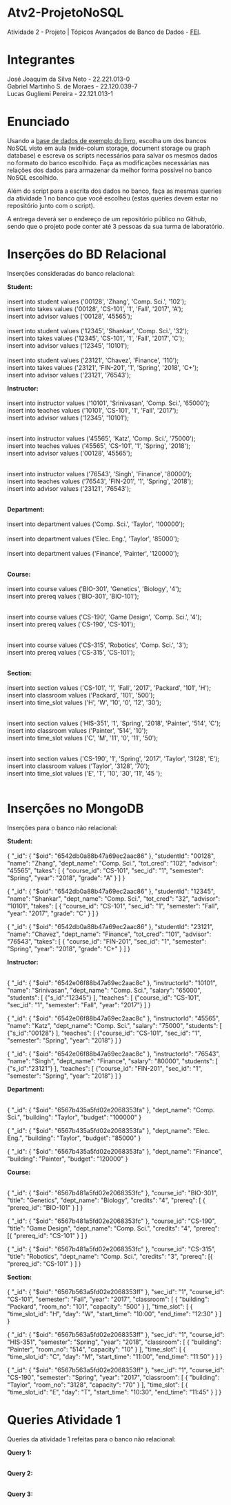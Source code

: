 # Atv2-ProjetoNoSQL
Atividade 2 - Projeto | Tópicos Avançados de Banco de Dados - [FEI](https://portal.fei.edu.br/).

# Integrantes
José Joaquim da Silva Neto - 22.221.013-0 <br>
Gabriel Martinho S. de Moraes - 22.120.039-7 <br>
Lucas Gugliemi Pereira - 22.121.013-1

# Enunciado
Usando a [base de dados de exemplo do livro](https://db-book.com/university-lab-dir/sample_tables-dir/index.html), escolha um dos bancos NoSQL visto em aula (wide-colum storage, document storage ou graph database) e escreva os scripts necessários para salvar os mesmos dados no formato do banco escolhido. Faça as modificações necessárias nas relações dos dados para armazenar da melhor forma possível no banco NoSQL escolhido.

Além do script para a escrita dos dados no banco, faça as mesmas queries da atividade 1 no banco que você escolheu (estas queries devem estar no repositório junto com o script).

A entrega deverá ser o endereço de um repositório público no Github, sendo que o projeto pode conter até 3 pessoas da sua turma de laboratório.

# Inserções do BD Relacional

Inserções consideradas do banco relacional:

**Student:**<br><br>
insert into student values ('00128', 'Zhang', 'Comp. Sci.', '102');<br>
insert into takes values ('00128', 'CS-101', '1', 'Fall', '2017', 'A');<br>
insert into advisor values ('00128', '45565');<br><br>
insert into student values ('12345', 'Shankar', 'Comp. Sci.', '32');<br>
insert into takes values ('12345', 'CS-101', '1', 'Fall', '2017', 'C');<br>
insert into advisor values ('12345', '10101');<br><br>
insert into student values ('23121', 'Chavez', 'Finance', '110');<br>
insert into takes values ('23121', 'FIN-201', '1', 'Spring', '2018', 'C+');<br>
insert into advisor values ('23121', '76543');<br>

**Instructor:**<br><br>
insert into instructor values ('10101', 'Srinivasan', 'Comp. Sci.', '65000');<br>
insert into teaches values ('10101', 'CS-101', '1', 'Fall', '2017');<br>
insert into advisor values ('12345', '10101');<br><br>

insert into instructor values ('45565', 'Katz', 'Comp. Sci.', '75000');<br>
insert into teaches values ('45565', 'CS-101', '1', 'Spring', '2018');<br>
insert into advisor values ('00128', '45565');<br><br>

insert into instructor values ('76543', 'Singh', 'Finance', '80000');<br>
insert into teaches values ('76543', 'FIN-201', '1', 'Spring', '2018');<br>
insert into advisor values ('23121', '76543');<br><br>

**Department:**<br><br>
insert into department values ('Comp. Sci.', 'Taylor', '100000');<br><br>
insert into department values ('Elec. Eng.', 'Taylor', '85000');<br><br>
insert into department values ('Finance', 'Painter', '120000');<br><br>

**Course:**<br><br>
insert into course values ('BIO-301', 'Genetics', 'Biology', '4');<br>
insert into prereq values ('BIO-301', 'BIO-101');<br><br>

insert into course values ('CS-190', 'Game Design', 'Comp. Sci.', '4');<br>
insert into prereq values ('CS-190', 'CS-101');<br><br>

insert into course values ('CS-315', 'Robotics', 'Comp. Sci.', '3');<br>
insert into prereq values ('CS-315', 'CS-101');<br><br>

**Section:**<br><br>
insert into section values ('CS-101', '1', 'Fall', '2017', 'Packard', '101', 'H');<br>
insert into classroom values ('Packard', '101', '500');<br>
insert into time_slot values ('H', 'W', '10', '0', '12', '30');<br><br>

insert into section values ('HIS-351', '1', 'Spring', '2018', 'Painter', '514', 'C');<br>
insert into classroom values ('Painter', '514', '10');<br>
insert into time_slot values ('C', 'M', '11', '0', '11', '50');<br><br>

insert into section values ('CS-190', '1', 'Spring', '2017', 'Taylor', '3128', 'E');<br>
insert into classroom values ('Taylor', '3128', '70');<br>
insert into time_slot values ('E', 'T', '10', '30', '11', '45 ');<br><br>

# Inserções no MongoDB

Inserções para o banco não relacional:

**Student:**<br><br>
{
  "_id": {
    "$oid": "6542db0a88b47a69ec2aac86"
  },
  "studentId": "00128",
  "name": "Zhang",
  "dept_name": "Comp. Sci.",
  "tot_cred": "102",
  "advisor": "45565",
  "takes": [
    {
    "course_id": "CS-101",
    "sec_id": "1",
    "semester": "Spring",
    "year": "2018",
    "grade": "A"
    }
  ]
}

{
  "_id": {
    "$oid": "6542db0a88b47a69ec2aac86"
  },
  "studentId": "12345",
  "name": "Shankar",
  "dept_name": "Comp. Sci.",
  "tot_cred": "32",
  "advisor": "10101",
  "takes": [
    {
    "course_id": "CS-101",
    "sec_id": "1",
    "semester": "Fall",
    "year": "2017",
    "grade": "C"
    }
  ]
}

{
  "_id": {
    "$oid": "6542db0a88b47a69ec2aac86"
  },
  "studentId": "23121",
  "name": "Chavez",
  "dept_name": "Finance",
  "tot_cred": "101",
  "advisor": "76543",
  "takes": [
    {
    "course_id": "FIN-201",
    "sec_id": "1",
    "semester": "Spring",
    "year": "2018",
    "grade": "C+"
    }
  ]
}


**Instructor:**<br><br>

{
  "_id": {
    "$oid": "6542e06f88b47a69ec2aac8c"
  },
  "instructorId": "10101",
  "name": "Srinivasan",
  "dept_name": "Comp. Sci.",
  "salary": "65000",
  "students": [
    {"s_id":"12345"}
  ],
  "teaches": [
    {"course_id": "CS-101",
    "sec_id": "1",
    "semester": "Fall",
    "year": "2017"}
  ]
}

{
  "_id": {
    "$oid": "6542e06f88b47a69ec2aac8c"
  },
  "instructorId": "45565",
  "name": "Katz",
  "dept_name": "Comp. Sci.",
  "salary": "75000",
  "students": [
    {"s_id":"00128"}
  ],
  "teaches": [
    {"course_id": "CS-101",
    "sec_id": "1",
    "semester": "Spring",
    "year": "2018"}
  ]
}

{
  "_id": {
    "$oid": "6542e06f88b47a69ec2aac8c"
  },
  "instructorId": "76543",
  "name": "Singh",
  "dept_name": "Finance",
  "salary": "80000",
  "students": [
    {"s_id":"23121"}
  ],
  "teaches": [
    {"course_id": "FIN-201",
    "sec_id": "1",
    "semester": "Spring",
    "year": "2018"}
  ]
}

**Department:**<br><br>

{
  "_id": {
    "$oid": "6567b435a5fd02e2068353fa"
  },
  "dept_name": "Comp. Sci.",
  "building": "Taylor",
  "budget": "100000"
}

{
  "_id": {
    "$oid": "6567b435a5fd02e2068353fa"
  },
  "dept_name": "Elec. Eng.",
  "building": "Taylor",
  "budget": "85000"
}

{
  "_id": {
    "$oid": "6567b435a5fd02e2068353fa"
  },
  "dept_name": "Finance",
  "building": "Painter",
  "budget": "120000"
}

**Course:**<br><br>

{
  "_id": {
    "$oid": "6567b481a5fd02e2068353fc"
  },
  "course_id": "BIO-301",
  "title": "Genetics",
  "dept_name": "Biology",
  "credits": "4",
  "prereq": [
    {
    "prereq_id": "BIO-101"
  }
  ]
}

{
  "_id": {
    "$oid": "6567b481a5fd02e2068353fc"
  },
  "course_id": "CS-190",
  "title": "Game Design",
  "dept_name": "Comp. Sci.",
  "credits": "4",
  "prereq": [{
    "prereq_id": "CS-101"
  }
  ]
}

{
  "_id": {
    "$oid": "6567b481a5fd02e2068353fc"
  },
  "course_id": "CS-315",
  "title": "Robotics",
  "dept_name": "Comp. Sci.",
  "credits": "3",
  "prereq": [{
    "prereq_id": "CS-101"
  }
  ]
}

**Section:**<br><br>
{
  "_id": {
    "$oid": "6567b563a5fd02e2068353ff"
  },
  "sec_id": "1",
  "course_id": "CS-101",
  "semester": "Fall",
  "year": "2017",
  "classroom": [
    {
    "building": "Packard",
    "room_no": "101",
    "capacity": "500"
  }
  ],
  "time_slot": [
    {
    "time_slot_id": "H",
    "day": "W",
    "start_time": "10:00",
    "end_time": "12:30"
  }
  ]
}

{
  "_id": {
    "$oid": "6567b563a5fd02e2068353ff"
  },
  "sec_id": "1",
  "course_id": "HIS-351",
  "semester": "Spring",
  "year": "2018",
  "classroom": [
    {
    "building": "Painter",
    "room_no": "514",
    "capacity": "10"
  }
  ],
  "time_slot": [
    {
    "time_slot_id": "C",
    "day": "M",
    "start_time": "11:00",
    "end_time": "11:50"
  }
  ]
}

{
  "_id": {
    "$oid": "6567b563a5fd02e2068353ff"
  },
  "sec_id": "1",
  "course_id": "CS-190",
  "semester": "Spring",
  "year": "2017",
  "classroom": [
    {
    "building": "Taylor",
    "room_no": "3128",
    "capacity": "70"
  }
  ],
  "time_slot": [
    {
    "time_slot_id": "E",
    "day": "T",
    "start_time": "10:30",
    "end_time": "11:45"
  }
  ]
}

# Queries Atividade 1

Queries da atividade 1 refeitas para o banco não relacional:

**Query 1:**<br><br>

**Query 2:**<br><br>

**Query 3:**<br><br>
